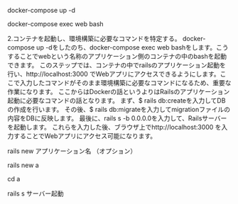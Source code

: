 docker-compose up -d

docker-compose exec web bash


2.コンテナを起動し、環境構築に必要なコマンドを特定する。
docker-compose up -dをしたのち、docker-compose exec web bashをします。こうすることでwebという名称のアプリケーション側のコンテナの中のbashを起動できます。
このステップでは、コンテナの中でrailsのアプリケーション起動を行い、http://localhost:3000 でWebアプリにアクセスできるようにします。ここで入力したコマンドがそのまま環境構築に必要なコマンドになるため、重要な作業になります。
ここからはDockerの話というよりはRailsのアプリケーション起動に必要なコマンドの話となります。
まず、$ rails db:createを入力してDBの作成を行います。
その後、$ rails db:migrateを入力してmigrationファイルの内容をDBに反映します。
最後に、rails s -b 0.0.0.0を入力して、Railsサーバーを起動します。
これらを入力した後、ブラウザ上でhttp://localhost:3000 を入力することでWebアプリにアクセス可能になります。

rails new アプリケーション名 （オプション）


rails new a

cd a

rails s サーバー起動
